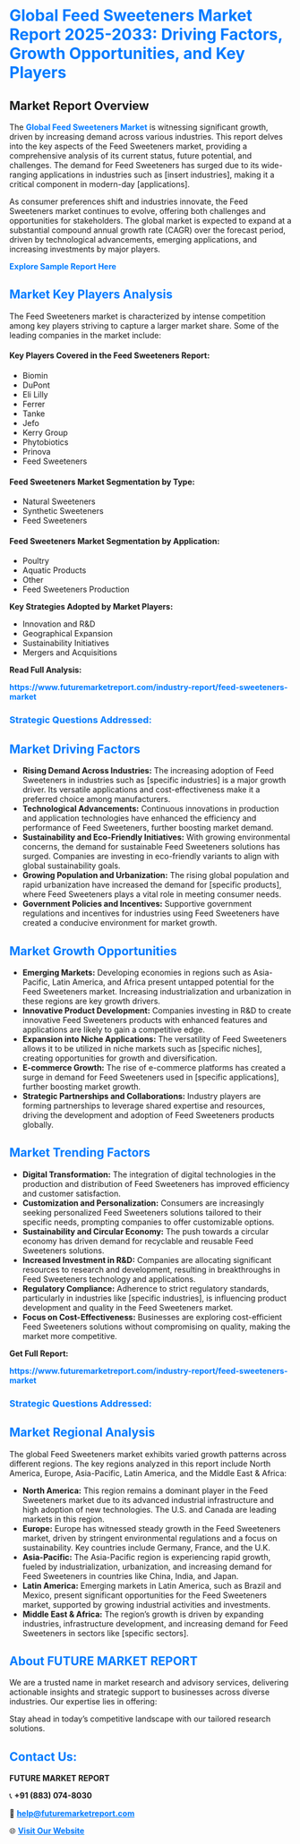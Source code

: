 <h1 style="color: #007BFF;">Global Feed Sweeteners Market Report 2025-2033: Driving Factors, Growth Opportunities, and Key Players</h1>

<section id="overview">
<h2>Market Report Overview</h2>
<p>The <a href="https://www.futuremarketreport.com/industry-report/feed-sweeteners-market" style="color: #007BFF; text-decoration: none;"><strong>Global Feed Sweeteners Market</strong></a> is witnessing significant growth, driven by increasing demand across various industries. This report delves into the key aspects of the Feed Sweeteners market, providing a comprehensive analysis of its current status, future potential, and challenges. The demand for Feed Sweeteners has surged due to its wide-ranging applications in industries such as [insert industries], making it a critical component in modern-day [applications].</p>
<p>As consumer preferences shift and industries innovate, the Feed Sweeteners market continues to evolve, offering both challenges and opportunities for stakeholders. The global market is expected to expand at a substantial compound annual growth rate (CAGR) over the forecast period, driven by technological advancements, emerging applications, and increasing investments by major players.</p>
</section>

<section id="overview">
<p><a href="https://www.futuremarketreport.com/request-sample/reportId=108526" style="color: #007BFF; text-decoration: none;"><strong>Explore Sample Report Here</strong></a></p>
</section>

<section id="key-players">
<h2 style="color: #007BFF;">Market Key Players Analysis</h2>
<p>The Feed Sweeteners market is characterized by intense competition among key players striving to capture a larger market share. Some of the leading companies in the market include:</p>
<h4>Key Players Covered in the Feed Sweeteners Report:</h4>
<ul><li>Biomin</li><li>DuPont</li><li>Eli Lilly</li><li>Ferrer</li><li>Tanke</li><li>Jefo</li><li>Kerry Group</li><li>Phytobiotics</li><li>Prinova</li><li>Feed Sweeteners</li></ul>
<h4>Feed Sweeteners Market Segmentation by Type:</h4>
<ul><li>Natural Sweeteners</li><li>Synthetic Sweeteners</li><li>Feed Sweeteners</li></ul>

<h4>Feed Sweeteners Market Segmentation by Application:</h4>
<ul><li>Poultry</li><li>Aquatic Products</li><li>Other</li><li>Feed Sweeteners Production</li></ul>
<p><strong>Key Strategies Adopted by Market Players:</strong></p>
<ul>
<li>Innovation and R&D</li>
<li>Geographical Expansion</li>
<li>Sustainability Initiatives</li>
<li>Mergers and Acquisitions</li>
</ul>
</section>

<section>
<p><strong>Read Full Analysis: </strong></p><a href="https://www.futuremarketreport.com/industry-report/feed-sweeteners-market" style="color: #007BFF; text-decoration: none;"><strong>https://www.futuremarketreport.com/industry-report/feed-sweeteners-market</strong></a>
<h3 style="color: #007BFF;">Strategic Questions Addressed:</h3>
</section>

<section id="driving-factors">
<h2 style="color: #007BFF;">Market Driving Factors</h2>
<ul>
<li><strong>Rising Demand Across Industries:</strong> The increasing adoption of Feed Sweeteners in industries such as [specific industries] is a major growth driver. Its versatile applications and cost-effectiveness make it a preferred choice among manufacturers.</li>
<li><strong>Technological Advancements:</strong> Continuous innovations in production and application technologies have enhanced the efficiency and performance of Feed Sweeteners, further boosting market demand.</li>
<li><strong>Sustainability and Eco-Friendly Initiatives:</strong> With growing environmental concerns, the demand for sustainable Feed Sweeteners solutions has surged. Companies are investing in eco-friendly variants to align with global sustainability goals.</li>
<li><strong>Growing Population and Urbanization:</strong> The rising global population and rapid urbanization have increased the demand for [specific products], where Feed Sweeteners plays a vital role in meeting consumer needs.</li>
<li><strong>Government Policies and Incentives:</strong> Supportive government regulations and incentives for industries using Feed Sweeteners have created a conducive environment for market growth.</li>
</ul>
</section>

<section id="growth-opportunities">
<h2 style="color: #007BFF;">Market Growth Opportunities</h2>
<ul>
<li><strong>Emerging Markets:</strong> Developing economies in regions such as Asia-Pacific, Latin America, and Africa present untapped potential for the Feed Sweeteners market. Increasing industrialization and urbanization in these regions are key growth drivers.</li>
<li><strong>Innovative Product Development:</strong> Companies investing in R&D to create innovative Feed Sweeteners products with enhanced features and applications are likely to gain a competitive edge.</li>
<li><strong>Expansion into Niche Applications:</strong> The versatility of Feed Sweeteners allows it to be utilized in niche markets such as [specific niches], creating opportunities for growth and diversification.</li>
<li><strong>E-commerce Growth:</strong> The rise of e-commerce platforms has created a surge in demand for Feed Sweeteners used in [specific applications], further boosting market growth.</li>
<li><strong>Strategic Partnerships and Collaborations:</strong> Industry players are forming partnerships to leverage shared expertise and resources, driving the development and adoption of Feed Sweeteners products globally.</li>
</ul>
</section>

<section id="trending-factors">
<h2 style="color: #007BFF;">Market Trending Factors</h2>
<ul>
<li><strong>Digital Transformation:</strong> The integration of digital technologies in the production and distribution of Feed Sweeteners has improved efficiency and customer satisfaction.</li>
<li><strong>Customization and Personalization:</strong> Consumers are increasingly seeking personalized Feed Sweeteners solutions tailored to their specific needs, prompting companies to offer customizable options.</li>
<li><strong>Sustainability and Circular Economy:</strong> The push towards a circular economy has driven demand for recyclable and reusable Feed Sweeteners solutions.</li>
<li><strong>Increased Investment in R&D:</strong> Companies are allocating significant resources to research and development, resulting in breakthroughs in Feed Sweeteners technology and applications.</li>
<li><strong>Regulatory Compliance:</strong> Adherence to strict regulatory standards, particularly in industries like [specific industries], is influencing product development and quality in the Feed Sweeteners market.</li>
<li><strong>Focus on Cost-Effectiveness:</strong> Businesses are exploring cost-efficient Feed Sweeteners solutions without compromising on quality, making the market more competitive.</li>
</ul>
</section>

<section>
<p><strong>Get Full Report: </strong></p><a href="https://www.futuremarketreport.com/industry-report/feed-sweeteners-market" style="color: #007BFF; text-decoration: none;"><strong>https://www.futuremarketreport.com/industry-report/feed-sweeteners-market</strong></a>
<h3 style="color: #007BFF;">Strategic Questions Addressed:</h3>
</section>


<section id="regional-analysis">
<h2 style="color: #007BFF;">Market Regional Analysis</h2>
<p>The global Feed Sweeteners market exhibits varied growth patterns across different regions. The key regions analyzed in this report include North America, Europe, Asia-Pacific, Latin America, and the Middle East & Africa:</p>
<ul>
<li><strong>North America:</strong> This region remains a dominant player in the Feed Sweeteners market due to its advanced industrial infrastructure and high adoption of new technologies. The U.S. and Canada are leading markets in this region.</li>
<li><strong>Europe:</strong> Europe has witnessed steady growth in the Feed Sweeteners market, driven by stringent environmental regulations and a focus on sustainability. Key countries include Germany, France, and the U.K.</li>
<li><strong>Asia-Pacific:</strong> The Asia-Pacific region is experiencing rapid growth, fueled by industrialization, urbanization, and increasing demand for Feed Sweeteners in countries like China, India, and Japan.</li>
<li><strong>Latin America:</strong> Emerging markets in Latin America, such as Brazil and Mexico, present significant opportunities for the Feed Sweeteners market, supported by growing industrial activities and investments.</li>
<li><strong>Middle East & Africa:</strong> The region’s growth is driven by expanding industries, infrastructure development, and increasing demand for Feed Sweeteners in sectors like [specific sectors].</li>
</ul>
</section>

<footer>
<h2 style="color: #007BFF;">About FUTURE MARKET REPORT</h2>
<p>We are a trusted name in market research and advisory services, delivering actionable insights and strategic support to businesses across diverse industries. Our expertise lies in offering:</p>

<p>Stay ahead in today’s competitive landscape with our tailored research solutions.</p>

<h2 style="color: #007BFF;">Contact Us:</h2>
<p><strong>FUTURE MARKET REPORT</strong></p>
<p>📞 <strong>+91 (883) 074-8030</strong></p>
<p>📧 <strong><a href="mailto:help@futuremarketreport.com" style="color: #007BFF;">help@futuremarketreport.com</a></strong></p>
<p>🌐 <strong><a href="https://www.futuremarketreport.com/" style="color: #007BFF;">Visit Our Website</a></strong></p>
</footer>
